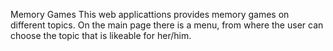 Memory Games
This web applicattions provides memory games on different topics. On the main page there is a menu, from where the user can choose the topic that is likeable for her/him.
